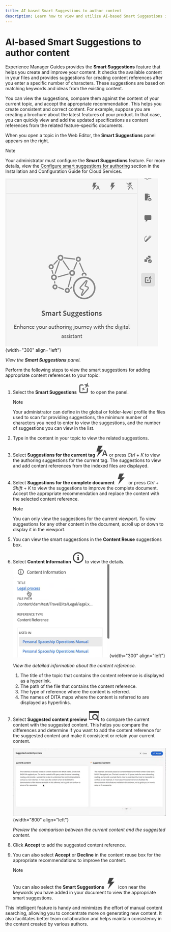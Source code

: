 ```yaml
---
title: AI-based Smart Suggestions to author content
description: Learn how to view and utilize AI-based Smart Suggestions in the Web Editor.
---
```



# AI-based Smart Suggestions to author content
Experience Manager Guides provides the **Smart Suggestions** feature that helps you create and improve your content. It checks the available content in your files and provides suggestions for creating content references after you enter a specific number of characters.  These suggestions are based on matching keywords and ideas from the existing content. 

You can view the suggestions, compare them against the content of your current topic, and accept the appropriate recommendation.  This helps you create consistent and correct content.  For example, suppose you are creating a brochure about the latest features of your product. In that case, you can quickly view and add the updated specifications as content references from the related feature-specific documents.

When you open a topic in the Web Editor, the **Smart Suggestions** panel appears on the right. 

>[!NOTE]
>
> Your administrator must configure the **Smart Suggestions** feature. For more details, view the [Configure smart suggestions for authoring](../cs-install-guide/conf-smart-suggestions.md) section in the Installation and Configuration Guide for Cloud Services. 

![Smart suggestions panel](images/smart-suggestions-panel.png){width="300" align="left"}

*View the **Smart Suggestions** panel.*

Perform the following steps to view the smart suggestions for adding appropriate content references to your topic:

1. Select the **Smart Suggestions** ![smart suggestions icon](images/smart-suggestions-icon.svg) to open the panel.



    >[!Note]
    >
    > Your administrator can define in the global or folder-level profile the files used to scan for providing suggestions, the minimum number of characters you need to enter to view the suggestions, and the number of suggestions you can view in the list.

  1. Type in the content in your topic to view the related suggestions. 
  1. Select **Suggestions for the current tag** ![smart suggestions current tag icon](images/smart-suggestions-current-tag-icon.svg) or press *Ctrl* + *K* to view the authoring suggestions for the current tag.  The suggestions to view and add content references from the indexed files are displayed.
   1. Select **Suggestions for the complete document**  ![smart suggestions complete document icon](images/smart-suggestions-complete-document-icon.svg) or press *Ctrl* + *Shift* + *K* to view the suggestions to improve the complete document. Accept the appropriate recommendation and replace the content with the selected content reference.  
        >[!NOTE]
        >
        > You can only view the suggestions for the current viewport. To view suggestions for any other content in the document, scroll up or down to display it in the viewport.
  1. You can view the smart suggestions  in the **Content Reuse** suggestions box.
    
  1. Select **Content Information** ![Content Information](images/smart-suggestions-content-info-icon.svg) to view the details.
        ![Content information panel](images/smart-suggestions-content-information.png){width="300" align="left"}

        *View the detailed information about the content reference.*

	    1. The title of the topic that contains the content reference is displayed as a hyperlink. 
        1. The path of the file that contains the content reference. 	
        1. The type of reference where the content is referred.
        1. The names of DITA maps where the content is referred to are displayed as hyperlinks.  		
1. Select **Suggested content preview** ![smart suggestions preview icon](images/smart-suggestions-preview-icon.svg) to compare the current content with the suggested content. This helps you compare the differences and determine if you want to add the content reference for the suggested content and make it consistent or retain your current content.

     ![Suggested content preview](images/smart-suggestions-suggested-content-preview.png){width="800" align="left"}

    *Preview the comparison between the current content and the suggested content.*
 
1. Click **Accept** to add the suggested content reference.
1. You can also select **Accept** or **Decline** in the content reuse box for the appropriate recommendations to improve the content.


    >[!NOTE]
    >
    >You can also select the **Smart Suggestions** ![smart suggestions icon](images/smart-suggestions-complete-document-icon.svg) icon near the keywords you have added in your document to view the appropriate smart suggestions.   

This intelligent feature is handy and minimizes the effort of manual content searching, allowing you to concentrate more on generating new content. It also facilitates better team collaboration and helps maintain consistency in the content created by various authors.


